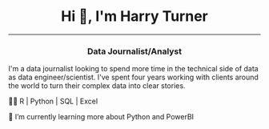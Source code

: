 <h1 align="center"> Hi 👋, I'm Harry Turner</h1>
<hr>
<h3 align="center"> Data Journalist/Analyst</h3>

I'm a data journalist looking to spend more time in the technical side of data as data engineer/scientist. I've spent four years working with clients around the world to turn their complex data into clear stories.

🧑‍💻 R | Python | SQL | Excel

🌱 I’m currently learning more about Python and PowerBI

<!--
**TurnerHaa/TurnerHaa** is a ✨ _special_ ✨ repository because its `README.md` (this file) appears on your GitHub profile.

Here are some ideas to get you started:

- 🔭 I’m currently working on ...
- 🌱 I’m currently learning ...
- 👯 I’m looking to collaborate on ...
- 🤔 I’m looking for help with ...
- 💬 Ask me about ...
- 📫 How to reach me: ...
- 😄 Pronouns: ...
- ⚡ Fun fact: ...
-->
